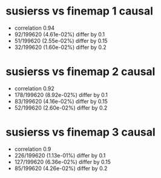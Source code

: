 # susierss vs finemap  1 causal

- correlation 0.94
- 92/199620 (4.61e-02%) differ by 0.1
- 51/199620 (2.55e-02%) differ by 0.15
- 32/199620 (1.60e-02%) differ by 0.2


# susierss vs finemap  2 causal

- correlation 0.92
- 178/199620 (8.92e-02%) differ by 0.1
- 83/199620 (4.16e-02%) differ by 0.15
- 52/199620 (2.60e-02%) differ by 0.2


# susierss vs finemap  3 causal

- correlation 0.9
- 226/199620 (1.13e-01%) differ by 0.1
- 127/199620 (6.36e-02%) differ by 0.15
- 85/199620 (4.26e-02%) differ by 0.2


